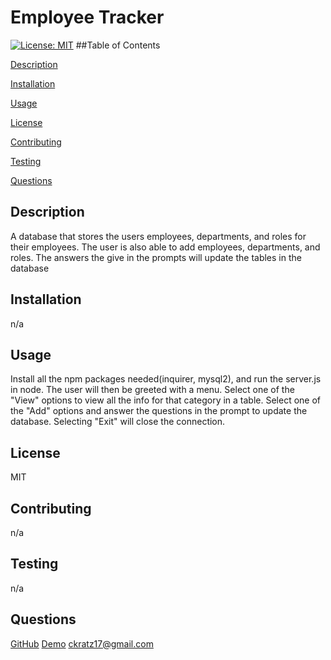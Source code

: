 # Employee Tracker

[![License: MIT](https://img.shields.io/badge/License-MIT-yellow.svg)](https://opensource.org/licenses/MIT)
    ##Table of Contents
   
[Description](#description)
    
[Installation](#installation)
    
[Usage](#usage)
    
[License](#license)
    
[Contributing](#contributing)
    
[Testing](#testing)
    
[Questions](#questions)
    
## Description
    
A database that stores the users employees, departments, and roles for their employees. The user is also able to add employees, departments, and roles. The answers the give in the prompts will update the tables in the database
    
## Installation
    
n/a
    
## Usage
    
Install all the npm packages needed(inquirer, mysql2), and run the server.js in node. The user will then be greeted with a menu. Select one of the "View" options to view all the info for that category in a table. Select one of the "Add" options and answer the questions in the prompt to update the database. Selecting "Exit" will close the connection.
    
## License
    
MIT
    
## Contributing
    
n/a

## Testing

n/a

## Questions

[GitHub](https://github.com/Ckratz17/Employee_Tracker)
[Demo](https://watch.screencastify.com/v/N1qsJBMg7FOJSvGD8UKk)
ckratz17@gmail.com